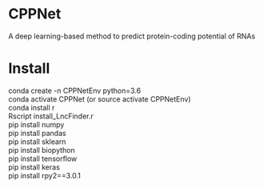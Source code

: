 # CPPNet
A deep learning-based method to predict protein-coding potential of RNAs 
# Install 
conda create -n CPPNetEnv python=3.6  
conda activate CPPNet (or source activate CPPNetEnv)  
conda install r  
Rscript install_LncFinder.r  
pip install numpy  
pip install pandas  
pip install sklearn  
pip install biopython  
pip install tensorflow  
pip install keras  
pip install rpy2==3.0.1  
